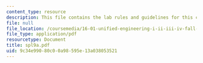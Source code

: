 ```yaml
---
content_type: resource
description: This file contains the lab rules and guidelines for this course.
file: null
file_location: /coursemedia/16-01-unified-engineering-i-ii-iii-iv-fall-2005-spring-2006/9c34e99080c00a98595e13a038053521_spl9a.pdf
file_type: application/pdf
resourcetype: Document
title: spl9a.pdf
uid: 9c34e990-80c0-0a98-595e-13a038053521
---
```

